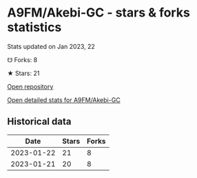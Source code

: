 # A9FM/Akebi-GC - stars & forks statistics

Stats updated on Jan 2023, 22

☋ Forks: 8

★ Stars: 21

[Open repository](https://github.com/A9FM/Akebi-GC)

[Open detailed stats for A9FM/Akebi-GC](https://reviewgithub.com/rep/A9FM/Akebi-GC)

## Historical data
| Date | Stars | Forks |
|------|-------|-------|
| 2023-01-22 | 21 | 8 | 
| 2023-01-21 | 20 | 8 | 


